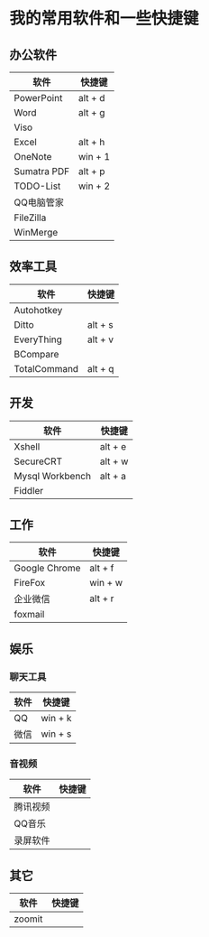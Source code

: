 # 我的常用软件和一些快捷键
## 办公软件
|软件|快捷键|
|----|----|
|PowerPoint| alt + d|
|Word|alt + g|
|Viso||
|Excel| alt + h|
|OneNote|win + 1|
|Sumatra PDF| alt + p|
|TODO-List|win + 2|
|QQ电脑管家||
|FileZilla||
|WinMerge||

## 效率工具

|软件|快捷键|
|----|----|
|Autohotkey||
|Ditto|alt + s|
|EveryThing| alt + v|
|BCompare||
|TotalCommand| alt + q|

## 开发
|软件|快捷键|
|----|----|
|Xshell|alt + e|
|SecureCRT|alt + w|
|Mysql Workbench|alt + a|
|Fiddler||

## 工作

|软件|快捷键|
|----|----|
|Google Chrome|alt + f|
|FireFox|win + w|
|企业微信|alt + r|
|foxmail||

## 娱乐

### 聊天工具
|软件|快捷键|
|----|----|
|QQ|win + k|
|微信| win + s|

### 音视频
|软件|快捷键|
|----|----|
|腾讯视频||
|QQ音乐||
|录屏软件||

## 其它
|软件|快捷键|
|----|----|
|zoomit||
